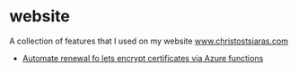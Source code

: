 # website
A collection of features that I used on my website www.christostsiaras.com

- [Automate renewal fo lets encrypt certificates via Azure functions](https://techcommunity.microsoft.com/t5/apps-on-azure-blog/let-s-encrypt-ssl-certificate-to-azure-functions/ba-p/1753164)
